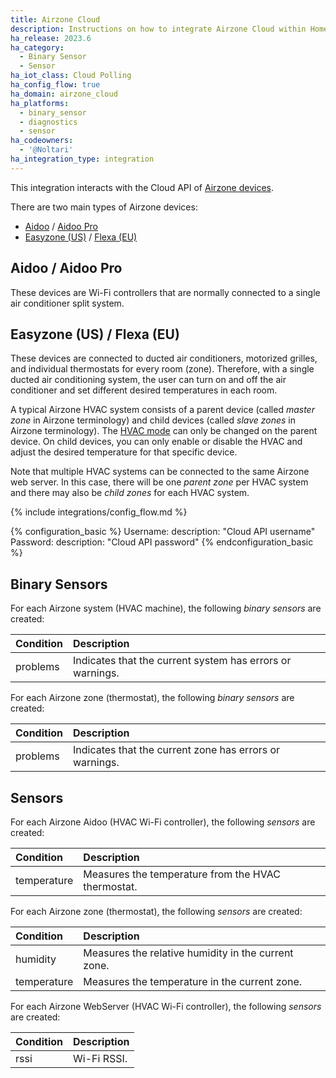 ```yaml
---
title: Airzone Cloud
description: Instructions on how to integrate Airzone Cloud within Home Assistant.
ha_release: 2023.6
ha_category:
  - Binary Sensor
  - Sensor
ha_iot_class: Cloud Polling
ha_config_flow: true
ha_domain: airzone_cloud
ha_platforms:
  - binary_sensor
  - diagnostics
  - sensor
ha_codeowners:
  - '@Noltari'
ha_integration_type: integration
---
```


This integration interacts with the Cloud API of [Airzone devices](https://www.airzone.es/en/).

There are two main types of Airzone devices:
- [Aidoo](https://www.airzonecontrol.com/aa/en/control-solutions/aidoo/wi-fi/) / [Aidoo Pro](https://www.airzonecontrol.com/aa/en/control-solutions/aidoo/pro/)
- [Easyzone (US)](https://www.airzonecontrol.com/aa/en/control-solutions/easyzone/) / [Flexa (EU)](https://www.airzonecontrol.com/ib/es/soluciones-de-control/flexa/)

## Aidoo / Aidoo Pro

These devices are Wi-Fi controllers that are normally connected to a single air conditioner split system.

## Easyzone (US) / Flexa (EU)

These devices are connected to ducted air conditioners, motorized grilles, and individual thermostats for every room (zone). Therefore, with a single ducted air conditioning system, the user can turn on and off the air conditioner and set different desired temperatures in each room.

A typical Airzone HVAC system consists of a parent device (called *master zone* in Airzone terminology) and child devices (called *slave zones* in Airzone terminology). The [HVAC mode](https://www.home-assistant.io/integrations/climate/#service-climateset_hvac_mode) can only be changed on the parent device. On child devices, you can only enable or disable the HVAC and adjust the desired temperature for that specific device.

Note that multiple HVAC systems can be connected to the same Airzone web server. In this case, there will be one *parent zone* per HVAC system and there may also be *child zones* for each HVAC system.

{% include integrations/config_flow.md %}

{% configuration_basic %}
Username:
  description: "Cloud API username"
Password:
  description: "Cloud API password"
{% endconfiguration_basic %}

## Binary Sensors

For each Airzone system (HVAC machine), the following *binary sensors* are created:

| Condition           | Description                                               |
| :------------------ | :-------------------------------------------------------- |
| problems            | Indicates that the current system has errors or warnings. |

For each Airzone zone (thermostat), the following *binary sensors* are created:

| Condition           | Description                                             |
| :------------------ | :------------------------------------------------------ |
| problems            | Indicates that the current zone has errors or warnings. |

## Sensors

For each Airzone Aidoo (HVAC Wi-Fi controller), the following *sensors* are created:

| Condition           | Description                                        |
| :------------------ | :------------------------------------------------- |
| temperature         | Measures the temperature from the HVAC thermostat. |

For each Airzone zone (thermostat), the following *sensors* are created:

| Condition           | Description                                         |
| :------------------ | :-------------------------------------------------- |
| humidity            | Measures the relative humidity in the current zone. |
| temperature         | Measures the temperature in the current zone.       |

For each Airzone WebServer (HVAC Wi-Fi controller), the following *sensors* are created:

| Condition           | Description                                        |
| :------------------ | :------------------------------------------------- |
| rssi                | Wi-Fi RSSI.                                        |
